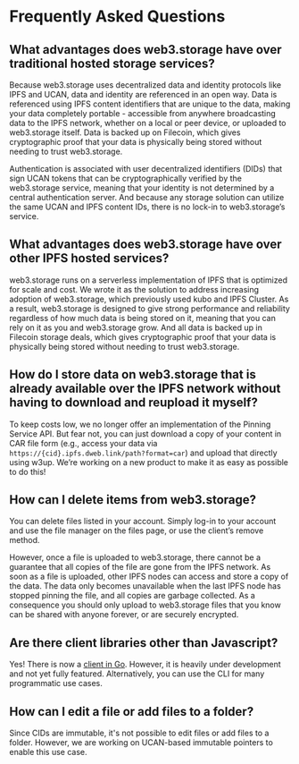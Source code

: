 # Frequently Asked Questions

## What advantages does web3.storage have over traditional hosted storage services?

Because web3.storage uses decentralized data and identity protocols like IPFS and UCAN, data and identity are referenced in an open way. Data is referenced using IPFS content identifiers that are unique to the data, making your data completely portable - accessible from anywhere broadcasting data to the IPFS network, whether on a local or peer device, or uploaded to web3.storage itself. Data is backed up on Filecoin, which gives cryptographic proof that your data is physically being stored without needing to trust web3.storage.

Authentication is associated with user decentralized identifiers (DIDs) that sign UCAN tokens that can be cryptographically verified by the web3.storage service, meaning that your identity is not determined by a central authentication server. And because any storage solution can utilize the same UCAN and IPFS content IDs, there is no lock-in to web3.storage’s service.

## What advantages does web3.storage have over other IPFS hosted services?

web3.storage runs on a serverless implementation of IPFS that is optimized for scale and cost.
We wrote it as the solution to address increasing adoption of web3.storage, which previously used kubo and IPFS Cluster. As a result, web3.storage is designed to give strong performance and reliability regardless of how much data is being stored on it, meaning that you can rely on it as you and web3.storage grow. And all data is backed up in Filecoin storage deals, which gives cryptographic proof that your data is physically being stored without needing to trust web3.storage.

## How do I store data on web3.storage that is already available over the IPFS network without having to download and reupload it myself?

To keep costs low, we no longer offer an implementation of the Pinning Service API. But fear not, you can just download a copy of your content in CAR file form (e.g., access your data via `https://{cid}.ipfs.dweb.link/path?format=car`) and upload that directly using w3up. We’re working on a new product to make it as easy as possible to do this!

## How can I delete items from web3.storage?

You can delete files listed in your account. Simply log-in to your account and use the file manager on the files page, or use the client’s remove method.

However, once a file is uploaded to web3.storage, there cannot be a guarantee that all copies of the file are gone from the IPFS network. As soon as a file is uploaded, other IPFS nodes can access and store a copy of the data. The data only becomes unavailable when the last IPFS node has stopped pinning the file, and all copies are garbage collected. As a consequence you should only upload to web3.storage files that you know can be shared with anyone forever, or are securely encrypted.

## Are there client libraries other than Javascript?

Yes! There is now a [client in Go](/docs/go-w3up). However, it is heavily under development and not yet fully featured. Alternatively, you can use the CLI for many programmatic use cases.

## How can I edit a file or add files to a folder?

Since CIDs are immutable, it's not possible to edit files or add files to a folder. However, we are working on UCAN-based immutable pointers to enable this use case.
